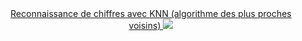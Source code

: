 <center><a href='https://mybinder.org/v2/gh/fortierq/notebooks/master?urlpath=git-pull%3Frepo%3Dhttps%253A%252F%252Fgithub.com%252Ffortierq%252Fnotebooks%26urlpath%3Dlab%252Ftree%252Fnotebooks%252Fnb%252Fmachine_learning%252Fmnist%252Fmnist_knn.ipynb%26branch%3Dmaster'>Reconnaissance de chiffres avec KNN (algorithme des plus proches voisins)   <img src=https://mybinder.org/badge.svg></a></center>
